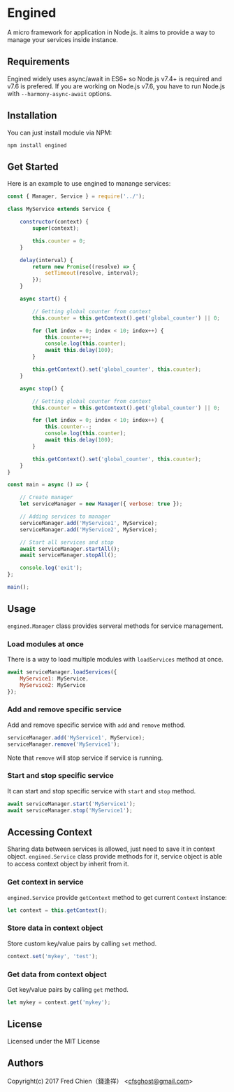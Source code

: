 # Engined

A micro framework for application in Node.js. it aims to provide a way to manage your services inside instance.

## Requirements

Engined widely uses async/await in ES6+ so Node.js v7.4+ is required and v7.6 is prefered. If you are working on Node.js v7.6, you have to run Node.js with `--harmony-async-await` options.


## Installation

You can just install module via NPM:

```shell
npm install engined
```

## Get Started

Here is an example to use engined to manange services:

```javascript
const { Manager, Service } = require('../');

class MyService extends Service {

	constructor(context) {
		super(context);

		this.counter = 0;
	}

	delay(interval) {
		return new Promise((resolve) => {
			setTimeout(resolve, interval);
		});
	}

	async start() {

		// Getting global counter from context
		this.counter = this.getContext().get('global_counter') || 0;

		for (let index = 0; index < 10; index++) {
			this.counter++;
			console.log(this.counter);
			await this.delay(100);
		}

		this.getContext().set('global_counter', this.counter);
	}

	async stop() {

		// Getting global counter from context
		this.counter = this.getContext().get('global_counter') || 0;

		for (let index = 0; index < 10; index++) {
			this.counter--;
			console.log(this.counter);
			await this.delay(100);
		}

		this.getContext().set('global_counter', this.counter);
	}
}

const main = async () => {

	// Create manager
	let serviceManager = new Manager({ verbose: true });

	// Adding services to manager
	serviceManager.add('MyService1', MyService);
	serviceManager.add('MyService2', MyService);

	// Start all services and stop
	await serviceManager.startAll();
	await serviceManager.stopAll();

	console.log('exit');
};

main();
```

## Usage

`engined.Manager` class provides serveral methods for service management.

### Load modules at once

There is a way to load multiple modules with `loadServices` method at once.

```javascript
await serviceManager.loadServices({
	MyService1: MyService,
	MyService2: MyService
});
```

### Add and remove specific service

Add and remove specific service with `add` and `remove` method.

```javascript
serviceManager.add('MyService1', MyService);
serviceManager.remove('MyService1');
```

Note that `remove` will stop service if service is running.

### Start and stop specific service

It can start and stop specific service with `start` and `stop` method.

```javascript
await serviceManager.start('MyService1');
await serviceManager.stop('MyService1');
```

## Accessing Context

Sharing data between services is allowed, just need to save it in context object. `engined.Service` class provide methods for it, service object is able to access context object by inherit from it.

### Get context in service

`engined.Service` provide `getContext` method to get current `Context` instance:

```javascript
let context = this.getContext();
```

### Store data in context object

Store custom key/value pairs by calling `set` method.

```javascript
context.set('mykey', 'test');
```

### Get data from context object

Get key/value pairs by calling `get` method.

```javascript
let mykey = context.get('mykey');
```

## License
Licensed under the MIT License
 
## Authors
Copyright(c) 2017 Fred Chien（錢逢祥） <<cfsghost@gmail.com>>
